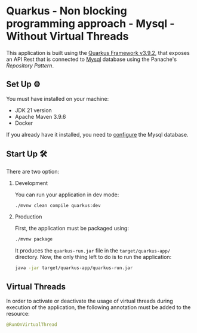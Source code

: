 # Quarkus - Non blocking programming approach - Mysql - Without Virtual Threads

This application is built using the [Quarkus Framework v3.9.2](https://quarkus.io/), that exposes an API Rest that is connected to [Mysql](https://www.mongodb.com/) database using the Panache's _Repository Pattern_.

## Set Up ⚙

You must have installed on your machine:
* JDK 21 version
* Apache Maven 3.9.6
* Docker

If you already have it installed, you need to [configure](../../../../../setup/) the Mysql database.

## Start Up 🛠

There are two option:

1. Development

    You can run your application in dev mode:

    ```bash
    ./mvnw clean compile quarkus:dev
    ```

2. Production

    First, the application must be packaged using:

    ```bash
    ./mvnw package
    ```

    It produces the `quarkus-run.jar` file in the `target/quarkus-app/` directory. Now, the only thing left to do is to run the application:

    ```bash
    java -jar target/quarkus-app/quarkus-run.jar
    ```

## Virtual Threads

In order to activate or deactivate the usage of virtual threads during execution of the application, the following annotation must be added to the resource:
``` java
@RunOnVirtualThread
```
